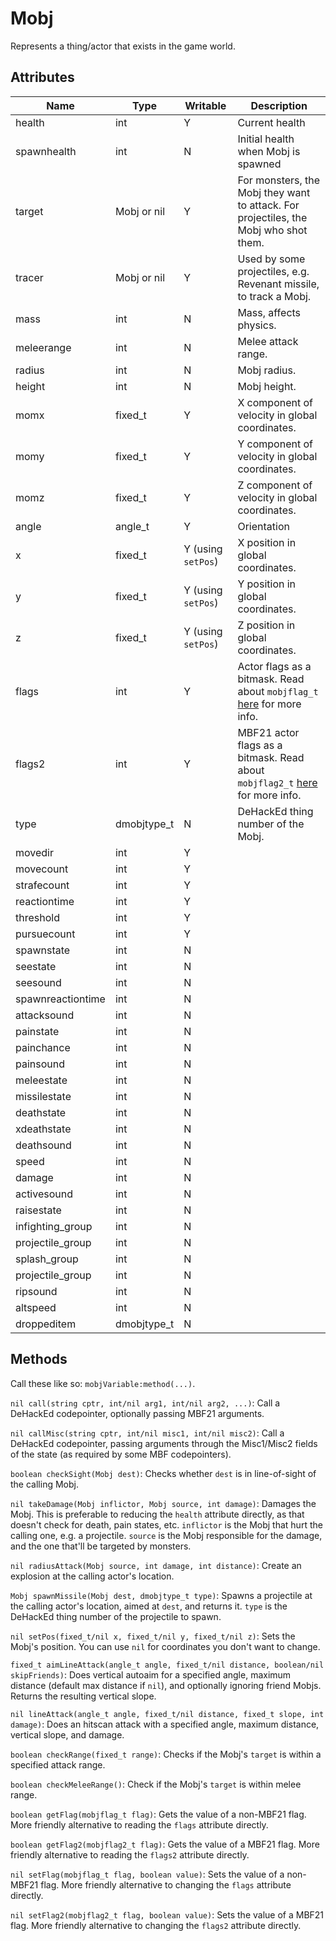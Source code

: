 # Mobj

Represents a thing/actor that exists in the game world.

## Attributes

| Name | Type | Writable | Description |
| --- | --- | --- | --- |
| health | int | Y | Current health |
| spawnhealth | int | N | Initial health when Mobj is spawned |
| target | Mobj or nil | Y | For monsters, the Mobj they want to attack. For projectiles, the Mobj who shot them. |
| tracer | Mobj or nil | Y | Used by some projectiles, e.g. Revenant missile, to track a Mobj. |
| mass | int | N | Mass, affects physics. |
| meleerange | int | N | Melee attack range. |
| radius | int | N | Mobj radius. |
| height | int | N | Mobj height. |
| momx | fixed_t | Y | X component of velocity in global coordinates. |
| momy | fixed_t | Y | Y component of velocity in global coordinates. |
| momz | fixed_t | Y | Z component of velocity in global coordinates. |
| angle | angle_t | Y | Orientation |
| x | fixed_t | Y (using `setPos`) | X position in global coordinates. |
| y | fixed_t | Y (using `setPos`) | Y position in global coordinates. |
| z | fixed_t | Y (using `setPos`) | Z position in global coordinates. |
| flags | int | Y | Actor flags as a bitmask. Read about `mobjflag_t` [here](luahack.md) for more info. |
| flags2 | int | Y | MBF21 actor flags as a bitmask. Read about `mobjflag2_t` [here](luahack.md) for more info. |
| type | dmobjtype_t | N | DeHackEd thing number of the Mobj. |
| movedir | int | Y |  |
| movecount | int | Y |  |
| strafecount | int | Y |  |
| reactiontime | int | Y |  |
| threshold | int | Y |  |
| pursuecount | int | Y |  |
| spawnstate | int | N |  |
| seestate | int | N |  |
| seesound | int | N |  |
| spawnreactiontime | int | N |  |
| attacksound | int | N |  |
| painstate | int | N |  |
| painchance | int | N |  |
| painsound | int | N |  |
| meleestate | int | N |  |
| missilestate | int | N |  |
| deathstate | int | N |  |
| xdeathstate | int | N |  |
| deathsound | int | N |  |
| speed | int | N |  |
| damage | int | N |  |
| activesound | int | N |  |
| raisestate | int | N |  |
| infighting_group | int | N |  |
| projectile_group | int | N |  |
| splash_group | int | N |  |
| projectile_group | int | N |  |
| ripsound | int | N |  |
| altspeed | int | N |  |
| droppeditem | dmobjtype_t | N |  |

## Methods

Call these like so: `mobjVariable:method(...)`.

`nil call(string cptr, int/nil arg1, int/nil arg2, ...)`: Call a DeHackEd codepointer, optionally passing MBF21 arguments.

`nil callMisc(string cptr, int/nil misc1, int/nil misc2)`: Call a DeHackEd codepointer, passing arguments through the Misc1/Misc2 fields of the state (as required by some MBF codepointers).

`boolean checkSight(Mobj dest)`: Checks whether `dest` is in line-of-sight of the calling Mobj.

`nil takeDamage(Mobj inflictor, Mobj source, int damage)`: Damages the Mobj. This is preferable to reducing the `health` attribute directly, as that doesn't check for death, pain states, etc. `inflictor` is the Mobj that hurt the calling one, e.g. a projectile. `source` is the Mobj responsible for the damage, and the one that'll be targeted by monsters.

`nil radiusAttack(Mobj source, int damage, int distance)`: Create an explosion at the calling actor's location.

`Mobj spawnMissile(Mobj dest, dmobjtype_t type)`: Spawns a projectile at the calling actor's location, aimed at `dest`, and returns it. `type` is the DeHackEd thing number of the projectile to spawn.

`nil setPos(fixed_t/nil x, fixed_t/nil y, fixed_t/nil z)`: Sets the Mobj's position. You can use `nil` for coordinates you don't want to change.

`fixed_t aimLineAttack(angle_t angle, fixed_t/nil distance, boolean/nil skipFriends)`: Does vertical autoaim for a specified angle, maximum distance (default max distance if `nil`), and optionally ignoring friend Mobjs. Returns the resulting vertical slope.

`nil lineAttack(angle_t angle, fixed_t/nil distance, fixed_t slope, int damage)`: Does an hitscan attack with a specified angle, maximum distance, vertical slope, and damage.

`boolean checkRange(fixed_t range)`: Checks if the Mobj's `target` is within a specified attack range.

`boolean checkMeleeRange()`: Check if the Mobj's `target` is within melee range.

`boolean getFlag(mobjflag_t flag)`: Gets the value of a non-MBF21 flag. More friendly alternative to reading the `flags` attribute directly.

`boolean getFlag2(mobjflag2_t flag)`: Gets the value of a MBF21 flag. More friendly alternative to reading the `flags2` attribute directly.

`nil setFlag(mobjflag_t flag, boolean value)`: Sets the value of a non-MBF21 flag. More friendly alternative to changing the `flags` attribute directly.

`nil setFlag2(mobjflag2_t flag, boolean value)`: Sets the value of a MBF21 flag. More friendly alternative to changing the `flags2` attribute directly.
